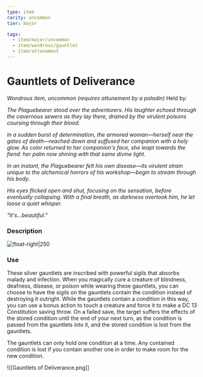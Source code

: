 ```yaml
---
type: item
rarity: uncommon
tier: major

tags:
  - item/major/uncommon
  - item/wondrous/gauntlet
  - item/attunement
---
```

 # Gauntlets of Deliverance
 _Wondrous item, uncommon (requires attunement by a paladin)_
Held by:

 _The Plaguebearer stood over the adventurers. His laughter echoed through the cavernous sewers as they lay there, drained by the virulent poisons coursing through their blood._

_In a sudden burst of determination, the armored woman—herself near the gates of death—reached down and suffused her companion with a holy glow. As color returned to her companion's face, she leapt towards the fiend: her palm now shining with that same divine light._

_In an instant, the Plaguebearer felt his own disease—its virulent strain unique to the alchemical horrors of his workshop—begin to stream through his body._

_His eyes flicked open and shut, focusing on the sensation, before eventually collapsing. With a final breath, as darkness overtook him, he let loose a quiet whisper._

_"It's...beautiful."_
 ### Description
![float-right|250](https://i.redd.it/zek4gmshrya41.png)

 ### Use
 
 These silver gauntlets are inscribed with powerful sigils that absorbs malady and infection. When you magically cure a creature of blindness, deafness, disease, or poison while wearing these gauntlets, you can choose to have the sigils on the gauntlets contain the condition instead of destroying it outright. While the gauntlets contain a condition in this way, you can use a bonus action to touch a creature and force it to make a DC 13 Constitution saving throw. On a failed save, the target suffers the effects of the stored condition until the end of your next turn, as the condition is passed from the gauntlets into it, and the stored condition is lost from the gauntlets.

The gauntlets can only hold one condition at a time. Any contained condition is lost if you contain another one in order to make room for the new condition.

![[Gauntlets of Deliverance.png]]
